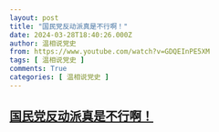 ```yaml
---
layout: post
title: "国民党反动派真是不行啊！"
date: 2024-03-28T18:40:26.000Z
author: 温相说党史
from: https://www.youtube.com/watch?v=GDQEInPE5XM
tags: [ 温相说党史 ]
comments: True
categories: [ 温相说党史 ]
---
```

<!--1711651226000-->
[国民党反动派真是不行啊！](https://www.youtube.com/watch?v=GDQEInPE5XM)
------

<div>

</div>
